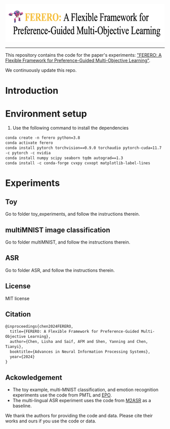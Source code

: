 <!---
# FERERO: A Flexible Framework for Preference-Guided Multi-Objective Learning
-->
<div align="center">
    <img alt="logo" src="./figures/logo.png" style="height: 120px;" />
</div>

<hr>

<!--<div align="center">

[![Typing SVG](https://readme-typing-svg.demolab.com?font=Fira+Code&weight=600&size=30&pause=1000&color=000000&background=F7F7F7&center=true&vCenter=true&width=435&lines=F+E+R+E+R+O)](https://git.io/typing-svg)

</div>-->


This repository contains the code for the paper's experiments: ["FERERO: A Flexible Framework for Preference-Guided Multi-Objective Learning"]().

We continuously update this repo.

# Introduction

# Environment setup

1. Use the following command to install the dependencies
```
conda create -n ferero python=3.8
conda activate ferero
conda install pytorch torchvision==0.9.0 torchaudio pytorch-cuda=11.7 -c pytorch -c nvidia
conda install numpy scipy seaborn tqdm autograd==1.3
conda install -c conda-forge cvxpy cvxopt matplotlib-label-lines
```


# Experiments

## Toy

Go to folder toy_experiments, and follow the instructions therein.

## multiMNIST image classification

Go to folder multiMNIST, and follow the instructions therein.

## ASR

Go to folder ASR, and follow the instructions therein.


## License

MIT license

## Citation

```
@inproceedings{chen2024FERERO,
  title={FERERO: A Flexible Framework for Preference-Guided Multi-Objective Learning},
  author={Chen, Lisha and Saif, AFM and Shen, Yanning and Chen, Tianyi},
  booktitle={Advances in Neural Information Processing Systems},
  year={2024}
}
```


## Ackowledgement

- The toy example, multi-MNIST classification, and emotion recognition experiments use the code from PMTL and [EPO](https://github.com/dbmptr/EPOSearch).
- The multi-lingual ASR experiment uses the code from [M2ASR](https://github.com/afmsaif/M2ASR) as a baseline.

We thank the authors for providing the code and data. Please cite their works and ours if you use the code or data.
